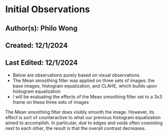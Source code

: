 # Initial Observations

## Author(s): Philo Wong

## Created: 12/1/2024

## Last Edited: 12/1/2024

- Below are observations purely based on visual observations.
- The Mean smoothing filter was applied on three sets of images: the base images, histogram equalization, and CLAHE, which builds upon histogram equalization
- I will be evaluating the effects of the Mean smoothing filter set to a 3x3 frame on these three sets of images

The Mean smoothing filter does visibly smooth the image. However, its effect is sort of counteractive to what our previous histogram equalization aimed to accomplish. In particular, due to edges and voids often coexisting next to each other, the result is that the overall contrast decreases.